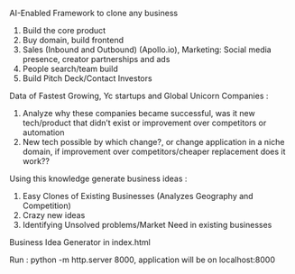 AI-Enabled Framework to clone any business
1. Build the core product
3. Buy domain, build frontend
4. Sales (Inbound and Outbound) (Apollo.io), Marketing: Social media presence, creator partnerships and ads
5. People search/team build
6. Build Pitch Deck/Contact Investors

Data of Fastest Growing, Yc startups and Global Unicorn Companies : 
1. Analyze why these companies became successful, was it new tech/product that didn’t exist or improvement over competitors or automation
2. New tech possible by which change?, or change application in a niche domain, if improvement over competitors/cheaper replacement does it work??

Using this knowledge generate business ideas : 
1. Easy Clones of Existing Businesses (Analyzes Geography and Competition)
2. Crazy new ideas
3. Identifying Unsolved problems/Market Need in existing businesses

Business Idea Generator in index.html

Run : python -m http.server 8000, application will be on localhost:8000
